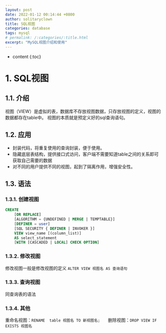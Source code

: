 ```yaml
---
layout: post
date: 2022-01-12 00:14:44 +0800
author: solitaryclown
title: SQL视图
categories: database
tags: mysql
# permalink: /:categories/:title.html
excerpt: "MySQL视图介绍和使用"
---
```

* content
{:toc}


# 1. SQL视图
## 1.1. 介绍
视图（VIEW）是虚拟的表，数据库不存放视图数据，只存放视图的定义，视图的数据都存在table中。
视图的本质就是预定义好的sql查询语句。
## 1.2. 应用
+ 封装代码，将重复使用的查询封装，便于使用。
+ 隐藏底层表结构，提供接口式访问，客户端不需要知道table之间的关系即可获取自己需要的数据
+ 对不同的用户提供不同的视图，起到了隔离作用，增强安全性。

## 1.3. 语法
### 1.3.1. 创建视图

```sql
CREATE
    [OR REPLACE]
    [ALGORITHM = {UNDEFINED | MERGE | TEMPTABLE}]
    [DEFINER = user]
    [SQL SECURITY { DEFINER | INVOKER }]
    VIEW view_name [(column_list)]
    AS select_statement
    [WITH [CASCADED | LOCAL] CHECK OPTION]
```
### 1.3.2. 修改视图
修改视图一般是修改视图的定义
`ALTER VIEW	视图名 AS 查询语句`

### 1.3.3. 查询视图
同查询表的语法

### 1.3.4. 其他
重命名视图：`RENAME  table 视图名 TO 新视图名;	`
删除视图：`DROP VIEW IF EXISTS 视图名`
